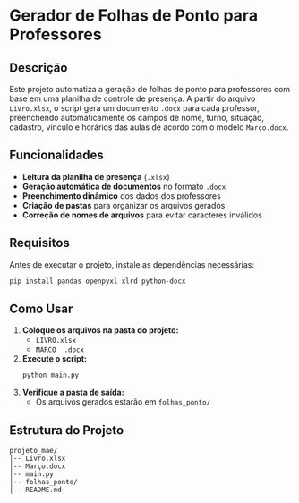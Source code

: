 # Gerador de Folhas de Ponto para Professores

## Descrição
Este projeto automatiza a geração de folhas de ponto para professores com base em uma planilha de controle de presença. A partir do arquivo `Livro.xlsx`, o script gera um documento `.docx` para cada professor, preenchendo automaticamente os campos de nome, turno, situação, cadastro, vínculo e horários das aulas de acordo com o modelo `Março.docx`.

## Funcionalidades
- **Leitura da planilha de presença** (`.xlsx`)
- **Geração automática de documentos** no formato `.docx`
- **Preenchimento dinâmico** dos dados dos professores
- **Criação de pastas** para organizar os arquivos gerados
- **Correção de nomes de arquivos** para evitar caracteres inválidos

## Requisitos
Antes de executar o projeto, instale as dependências necessárias:

```bash
pip install pandas openpyxl xlrd python-docx
```

## Como Usar
1. **Coloque os arquivos na pasta do projeto:**
   - `LIVRO.xlsx`
   - `MARCO  .docx`
2. **Execute o script:**
   ```bash
   python main.py
   ```
3. **Verifique a pasta de saída:**
   - Os arquivos gerados estarão em `folhas_ponto/`

## Estrutura do Projeto
```
projeto_mae/
│-- Livro.xlsx
│-- Março.docx
│-- main.py
│-- folhas_ponto/  
│-- README.md
```


